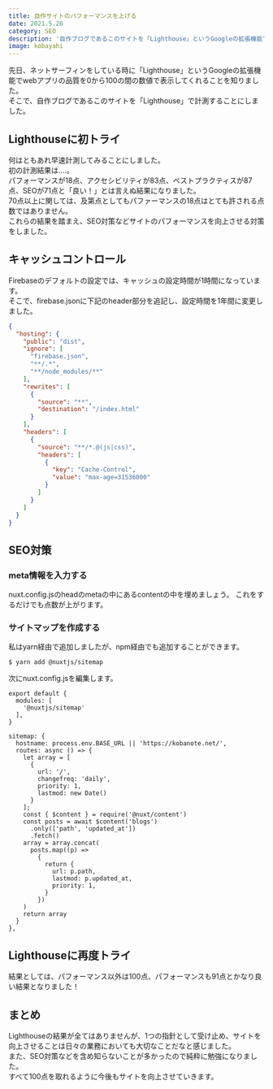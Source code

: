 ```yaml
---
title: 自作サイトのパフォーマンスを上げる
date: 2021.5.26
category: SEO
description: '自作ブログであるこのサイトを「Lighthouse」というGoogleの拡張機能で計測しました。'
image: kobayahi
---
```


先日、ネットサーフィンをしている時に「Lighthouse」というGoogleの拡張機能でwebアプリの品質を0から100の間の数値で表示してくれることを知りました。  
そこで、自作ブログであるこのサイトを「Lighthouse」で計測することにしました。

## Lighthouseに初トライ
何はともあれ早速計測してみることにしました。  
初の計測結果は....。  
パフォーマンスが18点、アクセシビリティが83点、ベストプラクティスが87点、SEOが71点と「良い！」とは言えぬ結果になりました。  
70点以上に関しては、及第点としてもパファーマンスの18点はとても許される点数ではありません。  
これらの結果を踏まえ、SEO対策などサイトのパフォーマンスを向上させる対策をしました。

## キャッシュコントロール
Firebaseのデフォルトの設定では、キャッシュの設定時間が1時間になっています。  
そこで、firebase.jsonに下記のheader部分を追記し、設定時間を1年間に変更しました。

```json
{
  "hosting": {
    "public": "dist",
    "ignore": [
      "firebase.json",
      "**/.*",
      "**/node_modules/**"
    ],
    "rewrites": [
      {
        "source": "**",
        "destination": "/index.html"
      }
    ],
    "headers": [
      {
        "source": "**/*.@(js|css)",
        "headers": [
          {
            "key": "Cache-Control",
            "value": "max-age=31536000"
          }
        ]
      }
    ]
  }
}
```

## SEO対策
### meta情報を入力する
nuxt.config.jsのheadのmetaの中にあるcontentの中を埋めましょう。
これをするだけでも点数が上がります。

### サイトマップを作成する
私はyarn経由で追加しましたが、npm経由でも追加することができます。
```
$ yarn add @nuxtjs/sitemap
```

次にnuxt.config.jsを編集します。  
```
export default {
  modules: [
    '@nuxtjs/sitemap'
  ],
}
```

```
sitemap: {
  hostname: process.env.BASE_URL || 'https://kobanote.net/',
  routes: async () => {
    let array = [
      {
        url: '/',
        changefreq: 'daily',
        priority: 1,
        lastmod: new Date()
      }
    ];
    const { $content } = require('@nuxt/content')
    const posts = await $content('blogs')
      .only(['path', 'updated_at'])
      .fetch()
    array = array.concat(
      posts.map((p) => 
        { 
          return {
            url: p.path, 
            lastmod: p.updated_at,
            priority: 1,
          }
        })
    )
    return array
  }
},
```

## Lighthouseに再度トライ
結果としては、パフォーマンス以外は100点、パフォーマンスも91点とかなり良い結果となりました！

## まとめ
Lighthouseの結果が全てはありませんが、1つの指針として受け止め、サイトを向上させることは日々の業務においても大切なことだなと感じました。  
また、SEO対策などを含め知らないことが多かったので純粋に勉強になりました。  
すべて100点を取れるように今後もサイトを向上させていきます。